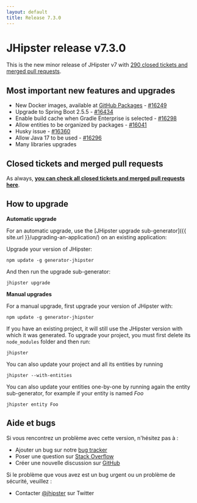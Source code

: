 ```yaml
---
layout: default
title: Release 7.3.0
---
```


JHipster release v7.3.0
==================

This is the new minor release of JHipster v7 with [290 closed tickets and merged pull requests](https://github.com/jhipster/generator-jhipster/issues?q=milestone%3A7.3.0+is%3Aclosed).


Most important new features and upgrades
-------------

- New Docker images, available at [GitHub Packages](https://github.com/orgs/jhipster/packages) - [#16249](https://github.com/jhipster/generator-jhipster/pull/16249)
- Upgrade to Spring Boot 2.5.5 - [#16434](https://github.com/jhipster/generator-jhipster/pull/16434)
- Enable build cache when Gradle Enterprise is selected - [#16298](https://github.com/jhipster/generator-jhipster/pull/16298)
- Allow entities to be organized by packages - [#16041](https://github.com/jhipster/generator-jhipster/pull/16041)
- Husky issue - [#16360](https://github.com/jhipster/generator-jhipster/pull/16360)
- Allow Java 17 to be used - [#16296](https://github.com/jhipster/generator-jhipster/pull/16296)
- Many libraries upgrades

Closed tickets and merged pull requests
------------
As always, __[you can check all closed tickets and merged pull requests here](https://github.com/jhipster/generator-jhipster/issues?q=milestone%3A7.3.0+is%3Aclosed)__.

How to upgrade
------------

**Automatic upgrade**

For an automatic upgrade, use the [JHipster upgrade sub-generator]({{ site.url }}/upgrading-an-application/) on an existing application:

Upgrade your version of JHipster:

```
npm update -g generator-jhipster
```

And then run the upgrade sub-generator:

```
jhipster upgrade
```

**Manual upgrades**

For a manual upgrade, first upgrade your version of JHipster with:

```
npm update -g generator-jhipster
```

If you have an existing project, it will still use the JHipster version with which it was generated.
To upgrade your project, you must first delete its `node_modules` folder and then run:

```
jhipster
```

You can also update your project and all its entities by running

```
jhipster --with-entities
```

You can also update your entities one-by-one by running again the entity sub-generator, for example if your entity is named _Foo_

```
jhipster entity Foo
```


## Aide et bugs

Si vous rencontrez un problème avec cette version, n'hésitez pas à :

- Ajouter un bug sur notre [bug tracker](https://github.com/jhipster/generator-jhipster/issues?state=open)
- Poser une question sur [Stack Overflow](http://stackoverflow.com/tags/jhipster/info)
- Créer une nouvelle discussion sur [GitHub](https://github.com/jhipster/generator-jhipster/discussions)

Si le problème que vous avez est un bug urgent ou un problème de sécurité, veuillez :

- Contacter [@jhipster](https://twitter.com/jhipster) sur Twitter